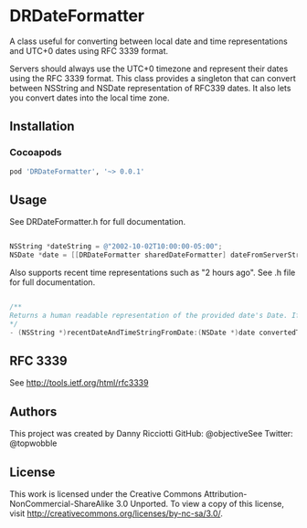 DRDateFormatter
===============

A class useful for converting between local date and time representations and UTC+0 dates using RFC 3339 format.

Servers should always use the UTC+0 timezone and represent their dates using the RFC 3339 format. This class provides a singleton that can convert between NSString and NSDate representation of RFC339 dates. It also lets you convert dates into the local time zone.

## Installation

### Cocoapods

```ruby
pod 'DRDateFormatter', '~> 0.0.1'
```

## Usage

See DRDateFormatter.h for full documentation.

```objective-c

NSString *dateString = @"2002-10-02T10:00:00-05:00";
NSDate *date = [[DRDateFormatter sharedDateFormatter] dateFromServerString:dateString convertedToLocalTime:YES];

```

Also supports recent time representations such as "2 hours ago". See .h file for full documentation.

```objective-c

/**
Returns a human readable representation of the provided date's Date. If the date is recently then the date format is displayed using "minutes ago" or "seconds ago", else the same representation as dateAndTimeStringFromDate:convertedToLocalTime: is used.
*/
- (NSString *)recentDateAndTimeStringFromDate:(NSDate *)date convertedToLocalTime:(BOOL)convertToLocal;

```

## RFC 3339

See http://tools.ietf.org/html/rfc3339

## Authors

This project was created by Danny Ricciotti
GitHub: @objectiveSee
Twitter: @topwobble

## License

This work is licensed under the Creative Commons Attribution-NonCommercial-ShareAlike 3.0 Unported. To view a copy of this license, visit http://creativecommons.org/licenses/by-nc-sa/3.0/. 
